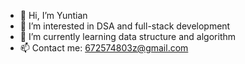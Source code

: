 - 👋 Hi, I’m Yuntian
- 👀 I’m interested in DSA and full-stack development
- 🌱 I’m currently learning data structure and algorithm
- 📫 Contact me: 672574803z@gmail.com

<!---
yuntian009/yuntian009 is a ✨ special ✨ repository because its `README.md` (this file) appears on your GitHub profile.
You can click the Preview link to take a look at your changes.
--->
